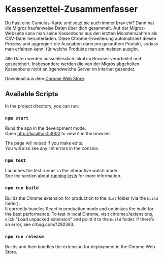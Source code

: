 # Kassenzettel-Zusammenfasser

Du hast eine Cumulus-Karte und setzt sie auch immer brav ein? Dann hat die Migros haufenweise Daten über dich gesammelt.
Auf der Migros-Webseite kann man seine Kassenbons aus den letzten Monaten/Jahren als CSV-Datei herunterladen.
Diese Chrome-Erweiterung automatisiert diesen Prozess und aggregiert die Ausgaben dann pro gekauftem Produkt,
sodass man erfahren kann, für welche Produkte man am meisten ausgibt.

Alle Daten werden ausschliesslich lokal im Browser verarbeitet und gespeichert.
Insbesondere werden die von der Migros abgeholten Kassenbons nicht an irgendwelche Server im Internet gesendet.

Download aus dem [Chrome Web Store](https://chrome.google.com/webstore/detail/kassenzettel/hpmncdpjaaiopnpanfjdkiinodlniekp).

## Available Scripts

In the project directory, you can run:

### `npm start`

Runs the app in the development mode.\
Open [http://localhost:3000](http://localhost:3000) to view it in the browser.

The page will reload if you make edits.\
You will also see any lint errors in the console.

### `npm test`

Launches the test runner in the interactive watch mode.\
See the section about [running tests](https://facebook.github.io/create-react-app/docs/running-tests) for more information.

### `npm run build`

Builds the Chrome extension for production to the `dist` folder (via the `build` folder).\
It correctly bundles React in production mode and optimizes the build for the best performance.
To test in local Chrome, visit chrome://extensions, click "Load unpacked extension" and point it to the `build` folder.
If there's an error, see crbug.com/1292363.

### `npm run release`

Builds and then bundles the extension for deployment in the Chrome Web Store.
